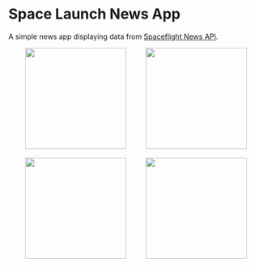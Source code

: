 # Space Launch News App

A simple news app displaying data from [Spaceflight News API](https://spaceflightnewsapi.net/).

<p align="center">
  <img src="https://user-images.githubusercontent.com/55398759/106889357-2e4a5000-66e8-11eb-852a-d60938401f44.png" width="200">
  <img width="30">
  <img src="https://user-images.githubusercontent.com/55398759/106890128-348cfc00-66e9-11eb-8c82-41c008205b9b.png" width="200">
</p>

<p align="center">
<img src="https://user-images.githubusercontent.com/55398759/106890749-11af1780-66ea-11eb-9562-aaa979fbde87.png" width="200">
  <img width="30">
  <img src="https://user-images.githubusercontent.com/55398759/106890831-2b505f00-66ea-11eb-96be-5d8ddc51fb27.png" width="200">  
</p>
